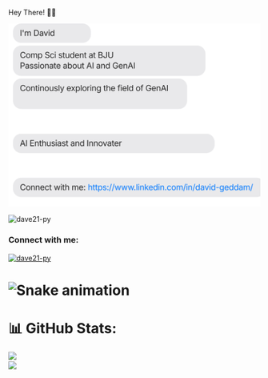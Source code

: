 [comment]: # (<p align="left"><img width=30%" src="https://github.com/alansmathew/alansmathew/raw/master/lang.gif" alt="lang image here" /></p>)
Hey There! 👋🏻

![David's Profile Card](chat.svg)

<p align="left"> <img src="https://komarev.com/ghpvc/?username=dave21py&label=Profile%20views&color=0e75b6&style=flat-square" alt="dave21-py" /> </p>

<h3 align="left">Connect with me:</h3>
<p align="left">
<a href="https://linkedin.com/in/david-geddam/" target="blank"><img align="center" src="https://raw.githubusercontent.com/rahuldkjain/github-profile-readme-generator/master/src/images/icons/Social/linked-in-alt.svg" alt="dave21-py" height="30" width="40" /></a>

# <div align="center">
#  <img src="https://profile-readme-generator.com/assets/snake.svg" alt="Snake animation" />
# </div>

# 📊 GitHub Stats:
![](https://github-readme-stats.vercel.app/api?username=dave21-py&theme=react&hide_border=false&include_all_commits=true&count_private=false)<br/>
![](https://nirzak-streak-stats.vercel.app/?user=dave21-py&theme=react&hide_border=false)<br/>
